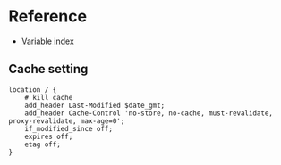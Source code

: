 # Reference

* [Variable index](http://nginx.org/en/docs/varindex.html)


## Cache setting
```
location / {
    # kill cache
    add_header Last-Modified $date_gmt;
    add_header Cache-Control 'no-store, no-cache, must-revalidate, proxy-revalidate, max-age=0';
    if_modified_since off;
    expires off;
    etag off;
}
```
